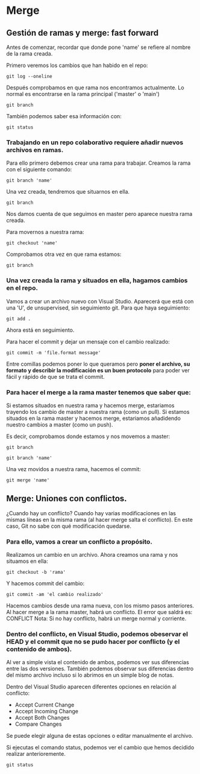 # Merge
## Gestión de ramas y merge: fast forward
Antes de comenzar, recordar que donde pone 'name' se refiere al nombre de la rama creada.

Primero veremos los cambios que han habido en el repo:
<pre><code>git log --oneline</pre></code>

Después comprobamos en que rama nos encontramos actualmente.
Lo normal es encontrarse en la rama principal ('master' o 'main')
<pre><code>git branch</pre></code>

También podemos saber esa información con:
<pre><code>git status</pre></code>

### Trabajando en un repo colaborativo requiere añadir nuevos archivos en ramas.
Para ello primero debemos crear una rama para trabajar.
Creamos la rama con el siguiente comando:
<pre><code>git branch 'name'</pre></code>

Una vez creada, tendremos que situarnos en ella.
<pre><code>git branch</pre></code>
Nos damos cuenta de que seguimos en master pero aparece nuestra rama creada.

Para movernos a nuestra rama:
<pre><code>git checkout 'name'</pre></code>

Comprobamos otra vez en que rama estamos:
<pre><code>git branch</pre></code>

### Una vez creada la rama y situados en ella, hagamos cambios en el repo.
Vamos a crear un archivo nuevo con Visual Studio.
Aparecerá que está con una 'U', de unsupervised, sin seguimiento git.
Para que haya seguimiento:
<pre><code>git add .</pre></code>
Ahora está en seguimiento.

Para hacer el commit y dejar un mensaje con el cambio realizado:
<pre><code>git commit -m 'file.format message'</pre></code>
Entre comillas podemos poner lo que queramos pero <strong>poner el archivo, su formato y describir la modificación es un buen protocolo</strong> para poder ver fácil y rápido de que se trata el commit.

### Para hacer el merge a la rama master tenemos que saber que:
Si estamos situados en nuestra rama y hacemos merge, estariamos trayendo los cambio de master a nuestra rama (como un pull).
Si estamos situados en la rama master y hacemos merge, estariamos añadidendo nuestro cambios a master (como un push).

Es decir, comprobamos donde estamos y nos movemos a master:
<pre><code>git branch</pre></code>
<pre><code>git branch 'name'</pre></code>

Una vez movidos a nuestra rama, hacemos el commit:
<pre><code>git merge 'name'</pre></code>

## Merge: Uniones con conflictos.
¿Cuando hay un conflicto?
Cuando hay varias modificaciones en las mismas líneas en la misma rama (al hacer merge salta el conflicto).
En este caso, Git no sabe con qué modificación quedarse.

### Para ello, vamos a crear un conflicto a propósito.
Realizamos un cambio en un archivo.
Ahora creamos una rama y nos situamos en ella:
<pre><code>git checkout -b 'rama'</pre></code>
Y hacemos commit del cambio:
<pre><code>git commit -am 'el cambio realizado'</pre></code>

Hacemos cambios desde una rama nueva, con los mismo pasos anteriores.
Al hacer merge a la rama master, habrá un conflicto.
El error que saldrá es: CONFLICT
Nota: Si no hay conflicto, habrá un merge normal y corriente.

### Dentro del conflicto, en Visual Studio, podemos obeservar el HEAD y el commit que no se pudo hacer por conflicto (y el contenido de ambos).
Al ver a simple vista el contenido de ambos, podemos ver sus diferencias entre las dos versiones.
También podemos observar sus diferencias dentro del mismo archivo incluso si lo abrimos en un simple blog de notas.

Dentro del Visual Studio aparecen diferentes opciones en relación al conflicto:
- Accept Current Change
- Accept Incoming Change
- Accept Both Changes
- Compare Changes

Se puede elegir alguna de estas opciones o editar manualmente el archivo.

Si ejecutas el comando status, podemos ver el cambio que hemos decidido realizar anterioremente.
<pre><code>git status</pre></code>
